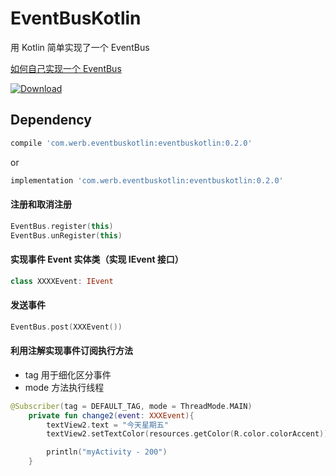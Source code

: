 # EventBusKotlin

用 Kotlin 简单实现了一个 EventBus

[如何自己实现一个 EventBus](https://github.com/Werb/EventBusKotlin/wiki/%E5%A6%82%E4%BD%95%E8%87%AA%E5%B7%B1%E5%AE%9E%E7%8E%B0%E4%B8%80%E4%B8%AA-EventBus)

[![Download](https://api.bintray.com/packages/werbhelius/maven/eventbuskotlin/images/download.svg) ](https://bintray.com/werbhelius/maven/eventbuskotlin/_latestVersion)

## Dependency
```gradle
compile 'com.werb.eventbuskotlin:eventbuskotlin:0.2.0'
```
or
```gradle
implementation 'com.werb.eventbuskotlin:eventbuskotlin:0.2.0'
```


#### 注册和取消注册
```kotlin
EventBus.register(this)
EventBus.unRegister(this)
```
#### 实现事件 Event 实体类（实现 IEvent 接口）
```kotlin
class XXXXEvent: IEvent
```
#### 发送事件
```kotlin
EventBus.post(XXXEvent())
```
#### 利用注解实现事件订阅执行方法

* tag 用于细化区分事件
* mode 方法执行线程

```kotlin
@Subscriber(tag = DEFAULT_TAG, mode = ThreadMode.MAIN)
    private fun change2(event: XXXEvent){
        textView2.text = "今天星期五"
        textView2.setTextColor(resources.getColor(R.color.colorAccent))

        println("myActivity - 200")
    }
```
